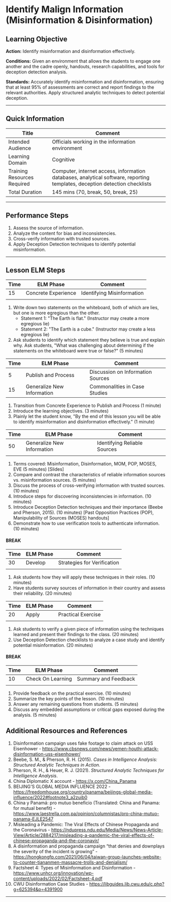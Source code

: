 # Identify Malign Information (Misinformation & Disinformation)
## Learning Objective
 **Action:** Identify misinformation and disinformation effectively.

 **Conditions:** 
Given an environment that allows the students to engage one another and the cadre openly, handouts, research capabilities, and tools for deception detection analysis.

 **Standards:** 
Accurately identify misinformation and disinformation, ensuring that at least 95% of assessments are correct and report findings to the relevant authorities. Apply structured analytic techniques to detect potential deception.

---

## Quick Information
| Title                       | Comment                                                                                                                    |
| --------------------------- | -------------------------------------------------------------------------------------------------------------------------- |
| Intended Audience           | Officials working in the information environment                                                                           |
| Learning Domain             | Cognitive                                                                                                                  |
| Training Resources Required | Computer, internet access, information databases, analytical software, reporting templates, deception detection checklists |
| Total Duration              | 145 mins (70, break, 50, break, 25)                                                                                        |

---

## Performance Steps

1. Assess the source of information.
2. Analyze the content for bias and inconsistencies.
3. Cross-verify information with trusted sources.
4. Apply Deception Detection techniques to identify potential misinformation.

---

## Lesson ELM Steps

| Time | ELM Phase           | Comment                    |
| ---- | ------------------- | -------------------------- |
| 15   | Concrete Experience | Identifying Misinformation |
|      |                     |                            |
1. Write down two statements on the whiteboard, both of which are lies, but one is more egregious than the other.
    - Statement 1: "The Earth is flat." (Instructor may create a more egregious lie)
    - Statement 2: "The Earth is a cube." (Instructor may create a less egregious lie)
2. Ask students to identify which statement they believe is true and explain why. Ask students, "What was challenging about determining if the statements on the whiteboard were true or false?" (5 minutes)

| Time | ELM Phase                  | Comment                           |
| ---- | -------------------------- | --------------------------------- |
| 5    | Publish and Process        | Discussion on Information Sources |
| 15   | Generalize New Information | Commonalities in Case Studies     |
1. Transition from Concrete Experience to Publish and Process (1 minute)
2. Introduce the learning objectives. (3 minutes)
3. Plainly let the student know, "By the end of this lesson you will be able to identify misinformation and disinformation effectively." (1 minute)

| Time | ELM Phase                  | Comment                      |
| ---- | -------------------------- | ---------------------------- |
| 50   | Generalize New Information | Identifying Reliable Sources |
|      |                            |                              |
1. Terms covered: Misinformation, Disinformation, MOM, POP, MOSES, EVE (5 minutes) [Slides]
2. Compare and contrast the characteristics of reliable information sources vs. misinformation sources. (5 minutes)
3. Discuss the process of cross-verifying information with trusted sources. (10 minutes)
4. Introduce steps for discovering inconsistencies in information. (10 minutes)
5. Introduce Deception Detection techniques and their importance (Beebe and Pherson, 2015). (10 minutes) [Past Opposition Practices (POP), Manipulability of Sources (MOSES) handouts]
6. Demonstrate how to use verification tools to authenticate information. (10 minutes)
#### BREAK

| Time | ELM Phase            | Comment                       |
| ---- | -------------------- | ----------------------------- |
| 30   | Develop              | Strategies for Verification   |
|      |                      |                               |
1. Ask students how they will apply these techniques in their roles. (10 minutes)
2. Have students survey sources of information in their country and assess their reliability. (20 minutes)

| Time | ELM Phase | Comment            |
| ---- | --------- | ------------------ |
| 20   | Apply     | Practical Exercise |
|      |           |                    |
1. Ask students to verify a given piece of information using the techniques learned and present their findings to the class. (20 minutes)
2. Use Deception Detection checklists to analyze a case study and identify potential misinformation. (20 minutes)
#### BREAK

| Time | ELM Phase         | Comment              |
| ---- | ----------------- | -------------------- |
| 10   | Check On Learning | Summary and Feedback |
|      |                   |                      |
1. Provide feedback on the practical exercise. (10 minutes)
2. Summarize the key points of the lesson. (10 minutes)
3. Answer any remaining questions from students. (5 minutes)
4. Discuss any embedded assumptions or critical gaps exposed during the analysis. (5 minutes)

## Additional Resources and References
1. Disinformation campaign uses fake footage to claim attack on USS Eisenhower - https://www.cbsnews.com/news/yemen-houthi-attack-disinformation-uss-eisenhower/
2. Beebe, S. M., & Pherson, R. H. (2015). *Cases in Intelligence Analysis: Structured Analytic Techniques in Action*.
3. Pherson, R. H., & Heuer, R. J. (2021). *Structured Analytic Techniques for Intelligence Analysis*.
4. China Diplomatic X account - https://x.com/China_Panama
5. BEIJING'S GLOBAL MEDIA INFLUENCE 2022 - https://freedomhouse.org/country/panama/beijings-global-media-influence/2022#footnote3_a2zuib0
6. China y Panamá: pro mutuo beneficio (Translated: China and Panama: for mutual benefit) - https://www.laestrella.com.pa/opinion/columnistas/pro-china-mutuo-panama-EJLE2547
7. Misleading a Pandemic: The Viral Effects of Chinese Propaganda and the Coronavirus - https://ndupress.ndu.edu/Media/News/News-Article-View/Article/2884217/misleading-a-pandemic-the-viral-effects-of-chinese-propaganda-and-the-coronavir/
8. A disinformation and propaganda campaign “that denies and downplays the severity of the incident is growing” - https://hongkongfp.com/2021/06/04/taiwan-group-launches-website-to-counter-tiananmen-massacre-trolls-and-denialism/
9. Factsheet 4: Types of Misinformation and Disinformation - https://www.unhcr.org/innovation/wp-content/uploads/2022/02/Factsheet-4.pdf
10. CWU Disinformation Case Studies - https://libguides.lib.cwu.edu/c.php?g=625394&p=4391900 

---